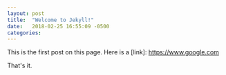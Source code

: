 ```yaml
---
layout: post
title:  "Welcome to Jekyll!"
date:   2018-02-25 16:55:09 -0500
categories:
---
```

This is the first post on this page. Here is a [link]: https://www.google.com

That's it.